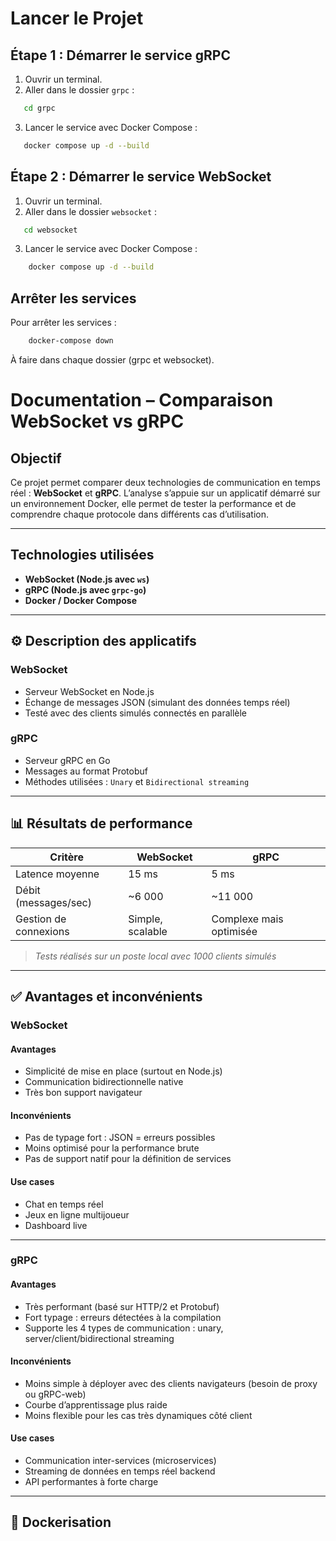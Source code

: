 
# Lancer le Projet

## Étape 1 : Démarrer le service gRPC

1. Ouvrir un terminal.
2. Aller dans le dossier `grpc` :

```bash
   cd grpc
```

3. Lancer le service avec Docker Compose :

```bash
   docker compose up -d --build
```

## Étape 2 : Démarrer le service WebSocket

1. Ouvrir un terminal.
2. Aller dans le dossier `websocket` :

```bash
   cd websocket
```

3. Lancer le service avec Docker Compose :

```bash
    docker compose up -d --build
```

## Arrêter les services

Pour arrêter les services :

```bash
    docker-compose down
```

À faire dans chaque dossier (grpc et websocket).


# Documentation – Comparaison WebSocket vs gRPC

## Objectif

Ce projet permet comparer deux technologies de communication en temps réel : **WebSocket** et **gRPC**. L’analyse s’appuie sur un applicatif démarré sur un environnement Docker, elle permet de tester la performance et de comprendre chaque protocole dans différents cas d’utilisation.


---


## Technologies utilisées

- **WebSocket (Node.js avec `ws`)**
- **gRPC (Node.js avec `grpc-go`)**
- **Docker / Docker Compose**


---


## ⚙️ Description des applicatifs

### WebSocket

- Serveur WebSocket en Node.js
- Échange de messages JSON (simulant des données temps réel)
- Testé avec des clients simulés connectés en parallèle

### gRPC

- Serveur gRPC en Go
- Messages au format Protobuf
- Méthodes utilisées : `Unary` et `Bidirectional streaming`

---

## 📊 Résultats de performance

| Critère                   | WebSocket            | gRPC                      |
|--------------------------|----------------------|---------------------------|
| Latence moyenne          | 15 ms                | 5 ms                      |
| Débit (messages/sec)     | ~6 000               | ~11 000                   |
| Gestion de connexions    | Simple, scalable     | Complexe mais optimisée   |

> _Tests réalisés sur un poste local avec 1000 clients simulés_

---

## ✅ Avantages et inconvénients

### WebSocket

#### Avantages

- Simplicité de mise en place (surtout en Node.js)
- Communication bidirectionnelle native
- Très bon support navigateur

#### Inconvénients

- Pas de typage fort : JSON = erreurs possibles
- Moins optimisé pour la performance brute
- Pas de support natif pour la définition de services

#### Use cases

- Chat en temps réel
- Jeux en ligne multijoueur
- Dashboard live

---

### gRPC

#### Avantages

- Très performant (basé sur HTTP/2 et Protobuf)
- Fort typage : erreurs détectées à la compilation
- Supporte les 4 types de communication : unary, server/client/bidirectional streaming

#### Inconvénients

- Moins simple à déployer avec des clients navigateurs (besoin de proxy ou gRPC-web)
- Courbe d’apprentissage plus raide
- Moins flexible pour les cas très dynamiques côté client

#### Use cases

- Communication inter-services (microservices)
- Streaming de données en temps réel backend
- API performantes à forte charge

---

## 🐳 Dockerisation


